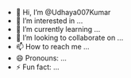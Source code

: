 - 👋 Hi, I’m @Udhaya007Kumar
- 👀 I’m interested in ...
- 🌱 I’m currently learning ...
- 💞️ I’m looking to collaborate on ...
- 📫 How to reach me ...
- 😄 Pronouns: ...
- ⚡ Fun fact: ...

<!---
Udhaya007Kumar/Udhaya007Kumar is a ✨ special ✨ repository because its `README.md` (this file) appears on your GitHub profile.
You can click the Preview link to take a look at your changes.
--->

